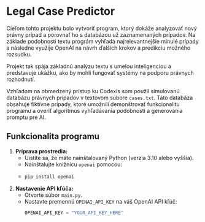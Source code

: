 # Legal Case Predictor
Cieľom tohto projektu bolo vytvoriť program, ktorý dokáže analyzovať nový právny prípad a porovnať ho s databázou už zaznamenaných prípadov. Na základe podobnosti textu prográm vyhľadá najrelevantnejšie minulé prípady a následne využije OpenAI na návrh ďalších krokov a predikciu možného rozsudku.

Projekt tak spája základnú analýzu textu s umelou inteligenciou a predstavuje ukážku, ako by mohli fungovať systémy na podporu právnych rozhodnutí.

Vzhľadom na obmedzený prístup ku Codexis som použil simulovanú databázu právnych prípadov v textovom súbore `cases.txt`. Táto databáza obsahuje fiktívne prípady, ktoré umožnili demonštrovať funkcionalitu programu a overiť algoritmus vyhľadávania podobnosti a generovania promptu pre AI.

## Funkcionalita programu
1. **Príprava prostredia:**  
   - Uistite sa, že máte nainštalovaný Python (verzia 3.10 alebo vyššia).  
   - Nainštalujte knižnicu `openai` pomocou:
   - 
     ```bash
     pip install openai
     ```
2. **Nastavenie API kľúča:**  
   - Otvorte súbor `main.py`.  
   - Nastavte premennú `OPENAI_API_KEY` na váš OpenAI API kľúč:  
     ```python
     OPENAI_API_KEY = "YOUR_API_KEY_HERE"
     ```  
